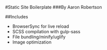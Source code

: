 #Static Site Boilerplate
###By Aaron Robertson

##Includes
- BrowserSync for live reload
- SCSS compilation with gulp-sass
- File bundling/minify/uglify
- Image optimization
